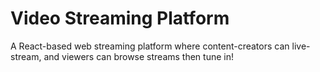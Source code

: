 # Video Streaming Platform

A React-based web streaming platform where content-creators can live-stream, and viewers can browse streams then tune in! 

